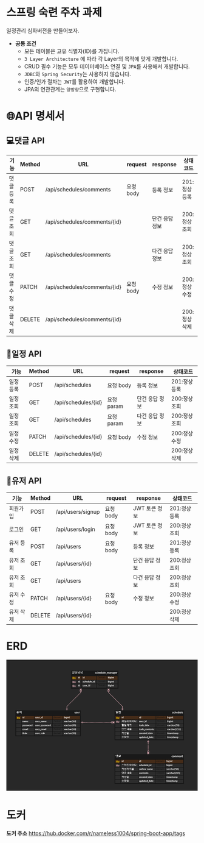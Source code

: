 # 스프링 숙련 주차 과제

일정관리 심화버전을 만들어보자.

* **공통 조건**
    - 모든 테이블은 고유 식별자(ID)를 가집니다.
    - `3 Layer Architecture` 에 따라 각 Layer의 목적에 맞게 개발합니다.
    - CRUD 필수 기능은 모두 데이터베이스 연결 및  `JPA`를 사용해서 개발합니다.
    - `JDBC`와 `Spring Security`는 사용하지 않습니다.
    - 인증/인가 절차는 `JWT`를 활용하여 개발합니다.
    - JPA의 연관관계는 `양방향`으로 구현합니다.

# 🌐API 명세서

## 💻댓글 API

| 기능    | Method | URL                          | request | response | 상태코드     |
|-------|--------|------------------------------|---------|----------|----------|
| 댓글 등록 | POST   | /api/schedules/comments      | 요청 body | 등록 정보    | 201:정상등록 |
| 댓글 조회 | GET    | /api/schedules/comments/{id} |         | 단건 응답 정보 | 200:정상조회 |
| 댓글 조회 | GET    | /api/schedules/comments      |         | 다건 응답 정보 | 200:정상조회 |
| 댓글 수정 | PATCH  | /api/schedules/comments/{id} | 요청 body | 수정 정보    | 200:정상수정 |
| 댓글 삭제 | DELETE | /api/schedules/comments/{id} |         |          | 200:정상삭제 |

## 📆일정 API

| 기능    | Method | URL                 | request  | response | 상태코드     |
|-------|--------|---------------------|----------|----------|----------|
| 일정 등록 | POST   | /api/schedules      | 요청 body  | 등록 정보    | 201:정상등록 |
| 일정 조회 | GET    | /api/schedules/{id} | 요청 param | 단건 응답 정보 | 200:정상조회 |
| 일정 조회 | GET    | /api/schedules      | 요청 param | 다건 응답 정보 | 200:정상조회 |
| 일정 수정 | PATCH  | /api/schedules/{id} | 요청 body  | 수정 정보    | 200:정상수정 |
| 일정 삭제 | DELETE | /api/schedules/{id} |          |          | 200:정상삭제 |

## 👤유저 API

| 기능    | Method | URL               | request | response  | 상태코드     |
|-------|--------|-------------------|---------|-----------|----------|
| 회원가입  | POST   | /api/users/signup | 요청 body | JWT 토큰 정보 | 201:정상등록 |
| 로그인   | GET    | /api/users/login  | 요청 body | JWT 토큰 정보 | 200:정상조회 |
| 유저 등록 | POST   | /api/users        | 요청 body | 등록 정보     | 201:정상등록 |
| 유저 조회 | GET    | /api/users/{id}   |         | 단건 응답 정보  | 200:정상조회 |
| 유저 조회 | GET    | /api/users        |         | 다건 응답 정보  | 200:정상조회 |
| 유저 수정 | PATCH  | /api/users/{id}   | 요청 body | 수정 정보     | 200:정상수정 |
| 유저 삭제 | DELETE | /api/users/{id}   |         |           | 200:정상삭제 |

# ERD

![](./images/erd.png)

# 도커
**도커 주소**
https://hub.docker.com/r/nameless1004/spring-boot-app/tags